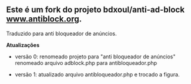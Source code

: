 Este é um fork do projeto bdxoul/anti-ad-block www.antiblock.org. 
----------------------------------------------------------------------
Traduzido para anti bloqueador de anúncios.

<b>Atualizações</b>
- versão 0: renomeado projeto para "anti bloqueador de anúncios"
            renomeado arquivo adblock.php para antibloqueador.php
            
- versão 1:
           atualizado arquivo antibloqueador.php e trocado a figura.




